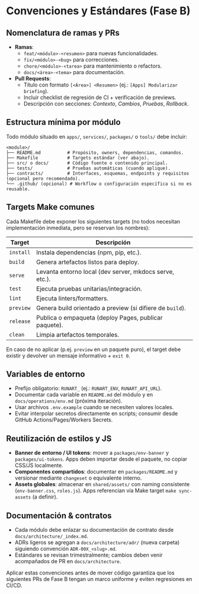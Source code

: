 # Convenciones y Estándares (Fase B)

## Nomenclatura de ramas y PRs

- **Ramas**:
  - `feat/<módulo>-<resumen>` para nuevas funcionalidades.
  - `fix/<módulo>-<bug>` para correcciones.
  - `chore/<módulo>-<tarea>` para mantenimiento o refactors.
  - `docs/<área>-<tema>` para documentación.
- **Pull Requests**:
  - Título con formato `[<Área>] <Resumen>` (ej.: `[Apps] Modularizar briefing`).
  - Incluir checklist de regresión de CI + verificación de previews.
  - Descripción con secciones: *Contexto*, *Cambios*, *Pruebas*, *Rollback*.

## Estructura mínima por módulo

Todo módulo situado en `apps/`, `services/`, `packages/` o `tools/` debe incluir:

```
<module>/
├── README.md          # Propósito, owners, dependencias, comandos.
├── Makefile           # Targets estándar (ver abajo).
├── src/ o docs/       # Código fuente o contenido principal.
├── tests/             # Pruebas automáticas (cuando aplique).
├── contracts/         # Interfaces, esquemas, endpoints y requisitos (opcional pero recomendado).
└── .github/ (opcional) # Workflow o configuración específica si no es reusable.
```

## Targets Make comunes

Cada Makefile debe exponer los siguientes targets (no todos necesitan implementación inmediata, pero se reservan los nombres):

| Target | Descripción |
|--------|-------------|
| `install` | Instala dependencias (npm, pip, etc.). |
| `build`   | Genera artefactos listos para deploy. |
| `serve`   | Levanta entorno local (dev server, mkdocs serve, etc.). |
| `test`    | Ejecuta pruebas unitarias/integración. |
| `lint`    | Ejecuta linters/formatters. |
| `preview` | Genera build orientado a preview (si difiere de `build`). |
| `release` | Publica o empaqueta (deploy Pages, publicar paquete). |
| `clean`   | Limpia artefactos temporales. |

En caso de no aplicar (p.ej. `preview` en un paquete puro), el target debe existir y devolver un mensaje informativo + `exit 0`.

## Variables de entorno

- Prefijo obligatorio: `RUNART_` (ej.: `RUNART_ENV`, `RUNART_API_URL`).
- Documentar cada variable en `README.md` del módulo y en `docs/operations/env.md` (próxima iteración).
- Usar archivos `.env.example` cuando se necesiten valores locales.
- Evitar interpolar secretos directamente en scripts; consumir desde GitHub Actions/Pages/Workers Secrets.

## Reutilización de estilos y JS

- **Banner de entorno / UI tokens**: mover a `packages/env-banner` y `packages/ui-tokens`. Apps deben importar desde el paquete, no copiar CSS/JS localmente.
- **Componentes compartidos**: documentar en `packages/README.md` y versionar mediante `changeset` o equivalente interno.
- **Assets globales**: almacenar en `shared/assets/` con naming consistente (`env-banner.css`, `roles.js`). Apps referencian vía Make target `make sync-assets` (a definir).

## Documentación & contratos

- Cada módulo debe enlazar su documentación de contrato desde `docs/architecture/_index.md`.
- ADRs ligeros se agregan a `docs/architecture/adr/` (nueva carpeta) siguiendo convención `ADR-00X_<slug>.md`.
- Estándares se revisan trimestralmente; cambios deben venir acompañados de PR en `docs/architecture`.

Aplicar estas convenciones antes de mover código garantiza que los siguientes PRs de Fase B tengan un marco uniforme y eviten regresiones en CI/CD.
